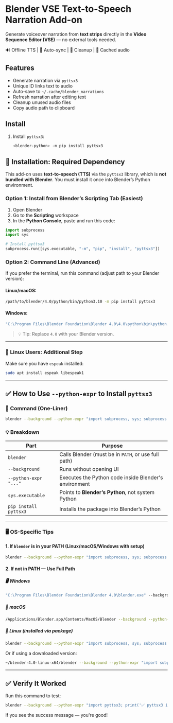 # Blender VSE Text-to-Speech Narration Add-on

Generate voiceover narration from **text strips** directly in the **Video Sequence Editor (VSE)** — no external tools needed.

🔊 Offline TTS | 🔄 Auto-sync | 🧹 Cleanup | 💾 Cached audio

## Features

- Generate narration via `pyttsx3`
- Unique ID links text to audio
- Auto-save to `~/.cache/blender_narrations`
- Refresh narration after editing text
- Cleanup unused audio files
- Copy audio path to clipboard

## Install

1. Install `pyttsx3`:
   ```bash
   <blender-python> -m pip install pyttsx3
   ```

## 🔧 Installation: Required Dependency

This add-on uses **text-to-speech (TTS)** via the `pyttsx3` library, which is **not bundled with Blender**. You must install it once into Blender’s Python environment.

### Option 1: Install from Blender’s Scripting Tab (Easiest)

1. Open Blender
2. Go to the **Scripting** workspace
3. In the **Python Console**, paste and run this code:

```python
import subprocess
import sys

# Install pyttsx3
subprocess.run([sys.executable, "-m", "pip", "install", "pyttsx3"])
```

### Option 2: Command Line (Advanced)

If you prefer the terminal, run this command (adjust path to your Blender version):

#### Linux/macOS:

```bash
/path/to/blender/4.0/python/bin/python3.10 -m pip install pyttsx3
```

#### Windows:

```cmd
"C:\Program Files\Blender Foundation\Blender 4.0\4.0\python\bin\python.exe" -m pip install pyttsx3
```

> 💡 Tip: Replace `4.0` with your Blender version.

---

### 🐧 Linux Users: Additional Step

Make sure you have `espeak` installed:

```bash
sudo apt install espeak libespeak1
```

---

## ✅ How to Use `--python-expr` to Install `pyttsx3`

### 🔧 Command (One-Liner)

```bash
blender --background --python-expr "import subprocess, sys; subprocess.run([sys.executable, '-m', 'pip', 'install', 'pyttsx3'])"
```

### 💡 Breakdown

| Part                  | Purpose                                               |
| --------------------- | ----------------------------------------------------- |
| `blender`             | Calls Blender (must be in `PATH`, or use full path)   |
| `--background`        | Runs without opening UI                               |
| `--python-expr "..."` | Executes the Python code inside Blender's environment |
| `sys.executable`      | Points to **Blender’s Python**, not system Python     |
| `pip install pyttsx3` | Installs the package into Blender’s Python            |

---

### 🖥️ OS-Specific Tips

#### 1. **If `blender` is in your PATH** (Linux/macOS/Windows with setup)

```bash
blender --background --python-expr "import subprocess, sys; subprocess.run([sys.executable, '-m', 'pip', 'install', 'pyttsx3'])"
```

#### 2. **If not in PATH — Use Full Path**

##### 🖥️ Windows

```cmd
"C:\Program Files\Blender Foundation\Blender 4.0\blender.exe" --background --python-expr "import subprocess, sys; subprocess.run([sys.executable, '-m', 'pip', 'install', 'pyttsx3'])"
```

##### 🍏 macOS

```bash
/Applications/Blender.app/Contents/MacOS/Blender --background --python-expr "import subprocess, sys; subprocess.run([sys.executable, '-m', 'pip', 'install', 'pyttsx3'])"
```

##### 🐧 Linux (installed via package)

```bash
blender --background --python-expr "import subprocess, sys; subprocess.run([sys.executable, '-m', 'pip', 'install', 'pyttsx3'])"
```

Or if using a downloaded version:

```bash
~/blender-4.0-linux-x64/blender --background --python-expr "import subprocess, sys; subprocess.run([sys.executable, '-m', 'pip', 'install', 'pyttsx3'])"
```

---

## ✅ Verify It Worked

Run this command to test:

```bash
blender --background --python-expr "import pyttsx3; print('✅ pyttsx3 installed successfully!')"
```

If you see the success message — you're good!
